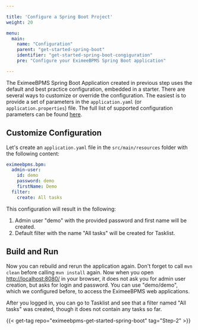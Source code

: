 ```yaml
---

title: 'Configure a Spring Boot Project'
weight: 20

menu:
  main:
    name: "Configuration"
    parent: "get-started-spring-boot"
    identifier: "get-started-spring-boot-congiguration"
    pre: "Configure your EximeeBPMS Spring Boot application"

---
```


The EximeeBPMS Spring Boot Application created in previous step uses the default and best practice configuration, embedded in a starter. 
There are several ways to customize or override the configuration. The easiest is to provide a set of parameters in the `application.yaml` (or `application.properties`) file. 
The full list of supported configuration parameters can be found [here](/manual/latest/user-guide/spring-boot-integration/configuration/#eximeebpms-engine-properties).

## Customize Configuration

Let's create an `application.yaml` file in the `src/main/resources` folder with the following content:
```yaml
eximeebpms.bpm:
  admin-user:
    id: demo
    password: demo
    firstName: Demo
  filter:
    create: All tasks
```

This configuration will result in the following:

1. Admin user "demo" with the provided password and first name will be created.
2. Default filter with the name "All tasks" will be created for Tasklist.

## Build and Run

Now you can rebuild and rerun the application again. Don't forget to call `mvn clean` before calling `mvn install` again.
Now when you open [http://localhost:8080/](http://localhost:8080/) in your browser, it does not ask you for admin user creation, but asks for login and password. 
You can use "demo/demo", which we configured before, to access the EximeeBPMS web applications.
  
After you logged in, you can go to Tasklist and see that a filter named "All tasks" was created, though it does not contain any tasks so far.

{{< get-tag repo="eximeebpms-get-started-spring-boot" tag="Step-2" >}}
